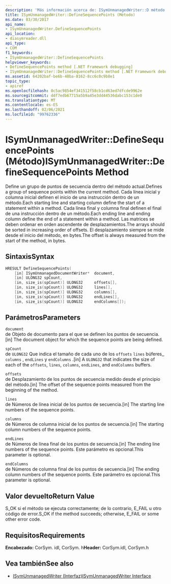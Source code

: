 ```yaml
---
description: 'Más información acerca de: ISymUnmanagedWriter::D método efineSequencePoints'
title: ISymUnmanagedWriter::DefineSequencePoints (Método)
ms.date: 03/30/2017
api_name:
- ISymUnmanagedWriter.DefineSequencePoints
api_location:
- diasymreader.dll
api_type:
- COM
f1_keywords:
- ISymUnmanagedWriter::DefineSequencePoints
helpviewer_keywords:
- DefineSequencePoints method [.NET Framework debugging]
- ISymUnmanagedWriter::DefineSequencePoints method [.NET Framework debugging]
ms.assetid: 64202baf-be6b-40ba-8162-8cc6c0c9b8e1
topic_type:
- apiref
ms.openlocfilehash: 0c5ac9854ef341512f58cb1cd63ed7dfcde9962e
ms.sourcegitcommit: ddf7edb67715a5b9a45e3dd44536dabc153c1de0
ms.translationtype: MT
ms.contentlocale: es-ES
ms.lasthandoff: 02/06/2021
ms.locfileid: "99762336"
---
```

# <a name="isymunmanagedwriterdefinesequencepoints-method"></a><span data-ttu-id="a533d-103">ISymUnmanagedWriter::DefineSequencePoints (Método)</span><span class="sxs-lookup"><span data-stu-id="a533d-103">ISymUnmanagedWriter::DefineSequencePoints Method</span></span>

<span data-ttu-id="a533d-104">Define un grupo de puntos de secuencia dentro del método actual.</span><span class="sxs-lookup"><span data-stu-id="a533d-104">Defines a group of sequence points within the current method.</span></span> <span data-ttu-id="a533d-105">Cada línea inicial y columna inicial definen el inicio de una instrucción dentro de un método.</span><span class="sxs-lookup"><span data-stu-id="a533d-105">Each starting line and starting column define the start of a statement within a method.</span></span> <span data-ttu-id="a533d-106">Cada línea final y columna final definen el final de una instrucción dentro de un método.</span><span class="sxs-lookup"><span data-stu-id="a533d-106">Each ending line and ending column define the end of a statement within a method.</span></span> <span data-ttu-id="a533d-107">Las matrices se deben ordenar en orden ascendente de desplazamientos.</span><span class="sxs-lookup"><span data-stu-id="a533d-107">The arrays should be sorted in increasing order of offsets.</span></span> <span data-ttu-id="a533d-108">El desplazamiento siempre se mide desde el inicio del método, en bytes.</span><span class="sxs-lookup"><span data-stu-id="a533d-108">The offset is always measured from the start of the method, in bytes.</span></span>  
  
## <a name="syntax"></a><span data-ttu-id="a533d-109">Sintaxis</span><span class="sxs-lookup"><span data-stu-id="a533d-109">Syntax</span></span>  
  
```cpp  
HRESULT DefineSequencePoints(  
    [in] ISymUnmanagedDocumentWriter*  document,  
    [in] ULONG32 spCount,  
    [in, size_is(spCount)] ULONG32     offsets[],  
    [in, size_is(spCount)] ULONG32     lines[],  
    [in, size_is(spCount)] ULONG32     columns[],  
    [in, size_is(spCount)] ULONG32     endLines[],  
    [in, size_is(spCount)] ULONG32     endColumns[]);  
```  
  
## <a name="parameters"></a><span data-ttu-id="a533d-110">Parámetros</span><span class="sxs-lookup"><span data-stu-id="a533d-110">Parameters</span></span>  

 `document`  
 <span data-ttu-id="a533d-111">de Objeto de documento para el que se definen los puntos de secuencia.</span><span class="sxs-lookup"><span data-stu-id="a533d-111">[in] The document object for which the sequence points are being defined.</span></span>  
  
 `spCount`  
 <span data-ttu-id="a533d-112">de `ULONG32` Que indica el tamaño de cada uno de los `offsets` `lines` búferes,, `columns` , `endLines` y `endColumns` .</span><span class="sxs-lookup"><span data-stu-id="a533d-112">[in] A `ULONG32` that indicates the size of each of the `offsets`, `lines`, `columns`, `endLines`, and `endColumns` buffers.</span></span>  
  
 `offsets`  
 <span data-ttu-id="a533d-113">de Desplazamiento de los puntos de secuencia medido desde el principio del método.</span><span class="sxs-lookup"><span data-stu-id="a533d-113">[in] The offset of the sequence points measured from the beginning of the method.</span></span>  
  
 `lines`  
 <span data-ttu-id="a533d-114">de Números de línea inicial de los puntos de secuencia.</span><span class="sxs-lookup"><span data-stu-id="a533d-114">[in] The starting line numbers of the sequence points.</span></span>  
  
 `columns`  
 <span data-ttu-id="a533d-115">de Números de columna inicial de los puntos de secuencia.</span><span class="sxs-lookup"><span data-stu-id="a533d-115">[in] The starting column numbers of the sequence points.</span></span>  
  
 `endLines`  
 <span data-ttu-id="a533d-116">de Números de línea final de los puntos de secuencia.</span><span class="sxs-lookup"><span data-stu-id="a533d-116">[in] The ending line numbers of the sequence points.</span></span> <span data-ttu-id="a533d-117">Este parámetro es opcional.</span><span class="sxs-lookup"><span data-stu-id="a533d-117">This parameter is optional.</span></span>  
  
 `endColumns`  
 <span data-ttu-id="a533d-118">de Números de columna final de los puntos de secuencia.</span><span class="sxs-lookup"><span data-stu-id="a533d-118">[in] The ending column numbers of the sequence points.</span></span> <span data-ttu-id="a533d-119">Este parámetro es opcional.</span><span class="sxs-lookup"><span data-stu-id="a533d-119">This parameter is optional.</span></span>  
  
## <a name="return-value"></a><span data-ttu-id="a533d-120">Valor devuelto</span><span class="sxs-lookup"><span data-stu-id="a533d-120">Return Value</span></span>  

 <span data-ttu-id="a533d-121">S_OK si el método se ejecuta correctamente; de lo contrario, E_FAIL u otro código de error.</span><span class="sxs-lookup"><span data-stu-id="a533d-121">S_OK if the method succeeds; otherwise, E_FAIL or some other error code.</span></span>  
  
## <a name="requirements"></a><span data-ttu-id="a533d-122">Requisitos</span><span class="sxs-lookup"><span data-stu-id="a533d-122">Requirements</span></span>  

 <span data-ttu-id="a533d-123">**Encabezado:** CorSym. idl, CorSym. h</span><span class="sxs-lookup"><span data-stu-id="a533d-123">**Header:** CorSym.idl, CorSym.h</span></span>  
  
## <a name="see-also"></a><span data-ttu-id="a533d-124">Vea también</span><span class="sxs-lookup"><span data-stu-id="a533d-124">See also</span></span>

- [<span data-ttu-id="a533d-125">ISymUnmanagedWriter (Interfaz)</span><span class="sxs-lookup"><span data-stu-id="a533d-125">ISymUnmanagedWriter Interface</span></span>](isymunmanagedwriter-interface.md)
